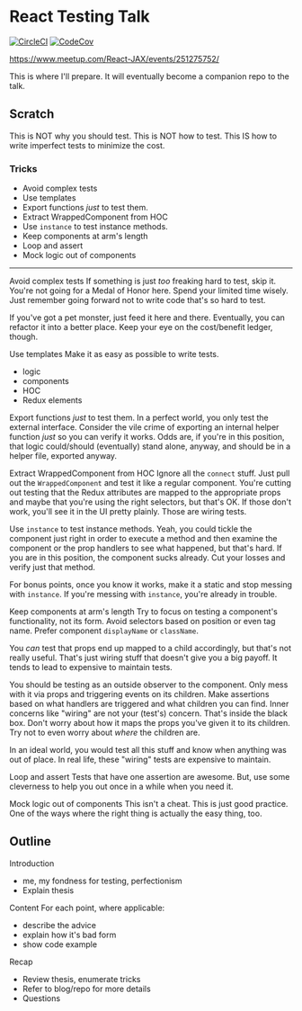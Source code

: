 # React Testing Talk

[![CircleCI](https://circleci.com/gh/MichaelDimmitt/react-testing-talk/tree/master.svg?style=shield)](https://circleci.com/gh/MichaelDimmitt/plugin-release/tree/master)
[![CodeCov](https://img.shields.io/codecov/c/github/reergymerej/react-testing-talk.svg)](https://codecov.io/gh/reergymerej/react-testing-talk)

https://www.meetup.com/React-JAX/events/251275752/

This is where I'll prepare.  It will eventually become a companion repo to the
talk.


## Scratch

This is NOT why you should test.
This is NOT how to test.
This IS how to write imperfect tests to minimize the cost.

### Tricks

* Avoid complex tests
* Use templates
* Export functions _just_ to test them.
* Extract WrappedComponent from HOC
* Use `instance` to test instance methods.
* Keep components at arm's length
* Loop and assert
* Mock logic out of components

---

Avoid complex tests
  If something is just _too_ freaking hard to test, skip it.  You're not going
  for a Medal of Honor here.  Spend your limited time wisely.  Just remember
  going forward not to write code that's so hard to test.

  If you've got a pet monster, just feed it here and there.  Eventually, you can
  refactor it into a better place.  Keep your eye on the cost/benefit ledger,
  though.

Use templates
  Make it as easy as possible to write tests.
  * logic
  * components
  * HOC
  * Redux elements

Export functions _just_ to test them.
  In a perfect world, you only test the external interface.  Consider the vile
  crime of exporting an internal helper function _just_ so you can verify it
  works.  Odds are, if you're in this position, that logic could/should
  (eventually) stand alone, anyway, and should be in a helper file, exported
  anyway.

Extract WrappedComponent from HOC
  Ignore all the `connect` stuff.  Just pull out the `WrappedComponent` and test
  it like a regular component.  You're cutting out testing that the Redux
  attributes are mapped to the appropriate props and maybe that you're using the
  right selectors, but that's OK.  If those don't work, you'll see it in the UI
  pretty plainly.  Those are wiring tests.

Use `instance` to test instance methods.
  Yeah, you could tickle the component just right in order to execute a method
  and then examine the component or the prop handlers to see what happened, but
  that's hard.  If you are in this position, the component sucks already.  Cut
  your losses and verify just that method.

  For bonus points, once you know it works, make it a static and stop messing
  with `instance`.  If you're messing with `instance`, you're already in
  trouble.

Keep components at arm's length
  Try to focus on testing a component's functionality, not its form.  Avoid
  selectors based on position or even tag name.  Prefer component `displayName`
  or `className`.

  You _can_ test that props end up mapped to a child accordingly, but that's not
  really useful.  That's just wiring stuff that doesn't give you a big payoff.
  It tends to lead to expensive to maintain tests.

  You should be testing as an outside observer to the component.  Only mess with
  it via props and triggering events on its children.  Make assertions based on
  what handlers are triggered and what children you can find.  Inner concerns
  like "wiring" are not your (test's) concern.  That's inside the black box.
  Don't worry about how it maps the props you've given it to its children.  Try
  not to even worry about _where_ the children are.

  In an ideal world, you would test all this stuff and know when anything was
  out of place.  In real life, these "wiring" tests are expensive to maintain.

Loop and assert
  Tests that have one assertion are awesome.  But, use some cleverness to help
  you out once in a while when you need it.

Mock logic out of components
  This isn't a cheat.  This is just good practice.  One of the ways where the
  right thing is actually the easy thing, too.


## Outline

Introduction
  * me, my fondness for testing, perfectionism
  * Explain thesis

Content
  For each point, where applicable:
  * describe the advice
  * explain how it's bad form
  * show code example

Recap
  * Review thesis, enumerate tricks
  * Refer to blog/repo for more details
  * Questions
